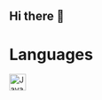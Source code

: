 ## Hi there 👋

# Languages
<p >
  <a href="https://docs.oracle.com/javase/tutorial/">
    <img src="https://github.com/user-attachments/assets/4a1a0529-40a5-4e21-a70f-1806c61629ca" alt="Java Logo" width="30">
  </a>  
</p>

